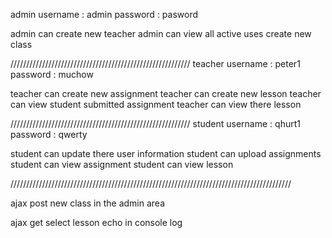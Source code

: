 admin
username : admin
password : pasword

admin can create new teacher
admin can view all active uses
create new class

/////////////////////////////////////////////////////////
teacher
username : peter1
password : muchow

teacher can create new assignment
teacher can create new lesson
teacher can view student submitted assignment
teacher can view there lesson



/////////////////////////////////////////////////////////
student
username : qhurt1
password : qwerty

student can update there user information
student can upload assignments
student can view assignment
student can view lesson



/////////////////////////////////////////////////////////////////////////////////////////

ajax post new class in the admin area

ajax get select lesson echo in console log
